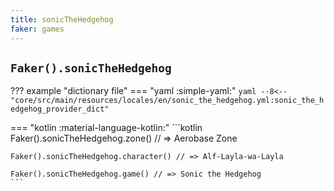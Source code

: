 ```yaml
---
title: sonicTheHedgehog
faker: games
---
```


## `Faker().sonicTheHedgehog`

??? example "dictionary file"
    === "yaml :simple-yaml:"
        ```yaml
        --8<-- "core/src/main/resources/locales/en/sonic_the_hedgehog.yml:sonic_the_hedgehog_provider_dict"
        ```

=== "kotlin :material-language-kotlin:"
    ```kotlin
    Faker().sonicTheHedgehog.zone() // => Aerobase Zone

    Faker().sonicTheHedgehog.character() // => Alf-Layla-wa-Layla

    Faker().sonicTheHedgehog.game() // => Sonic the Hedgehog
    ```

